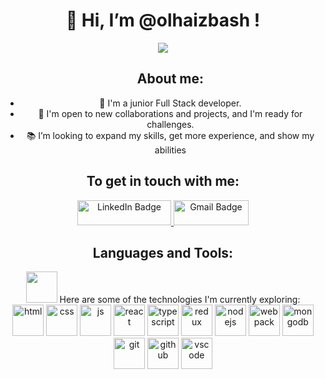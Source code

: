 <div align="center">
  <h1  >👋 Hi, I’m @olhaizbash !</h1>
<img  src="https://camo.githubusercontent.com/eee44b8abdd205d2564cc90f7c0d157b9cfc1c4a5b29986eb07e7033d471fa56/68747470733a2f2f6d656469612e67697068792e636f6d2f6d656469612f4d344e796b58785545304841634b37554a362f67697068792e676966">
<ul ><h2>About me:</h2>
<li>🔭 I'm a junior Full Stack developer.</li>
  <li>👯 I'm open to new collaborations and projects, and I'm ready for challenges.</li>
  <li>📚 I’m looking to expand my skills, get more experience, and show my abilities</li>
</ul>
  <h2>To get in touch with me:</h2>
  <div id="badges">
  <a href="https://www.linkedin.com/in/olha-izbash/">
     <img src="https://img.shields.io/badge/LinkedIn-black?style=for-the-badge&logo=linkedin&logoColor=white" alt="LinkedIn Badge" width="150" height="40"/>
  </a>
  <a href="mailto:olgaizbash@gmail.com">
    <img src="https://img.shields.io/badge/Gmail-black?style=for-the-badge&logo=gmail&logoColor=red" alt="Gmail Badge"  width="120" height="40"/>
  </a>
</div>

  <h2>Languages and Tools:</h2>
<img src="https://media.giphy.com/media/jSKBmKkvo2dPQQtsR1/giphy.gif" width="50px"/> Here are some of the technologies I'm currently exploring:
<div>
  <img src="https://cdn.jsdelivr.net/gh/devicons/devicon/icons/html5/html5-original.svg" title="html" width="50" height="50"/>
  <img src="https://cdn.jsdelivr.net/gh/devicons/devicon/icons/css3/css3-original.svg" title="css" width="50" height="50"/>
  <img src="https://cdn.jsdelivr.net/gh/devicons/devicon/icons/javascript/javascript-original.svg" title="js" width="50" height="50"/>
  <img src="https://cdn.jsdelivr.net/gh/devicons/devicon/icons/react/react-original.svg" title="react" width="50" height="50"/>
  <img src="https://cdn.jsdelivr.net/gh/devicons/devicon/icons/typescript/typescript-original.svg" title="typescript" width="50" height="50" />
  <img src="https://cdn.jsdelivr.net/gh/devicons/devicon/icons/redux/redux-original.svg" title="redux" width="50" height="50" />
  <img src="https://cdn.jsdelivr.net/gh/devicons/devicon/icons/nodejs/nodejs-original.svg" title="nodejs" width="50" height="50"/>
  <img src="https://cdn.jsdelivr.net/gh/devicons/devicon/icons/webpack/webpack-original.svg" title="webpack" width="50" height="50"/>
  <img src="https://cdn.jsdelivr.net/gh/devicons/devicon/icons/mongodb/mongodb-original.svg" title="mongodb" width="50" height="50" />
  <img src="https://cdn.jsdelivr.net/gh/devicons/devicon/icons/git/git-original.svg" title="git" width="50" height="50"/>
  <img src="https://cdn.jsdelivr.net/gh/devicons/devicon/icons/github/github-original.svg" title="github" width="50" height="50"/>
  <img src="https://cdn.jsdelivr.net/gh/devicons/devicon/icons/vscode/vscode-original.svg" title="vscode" width="50" height="50"/>
</div>
</div>
